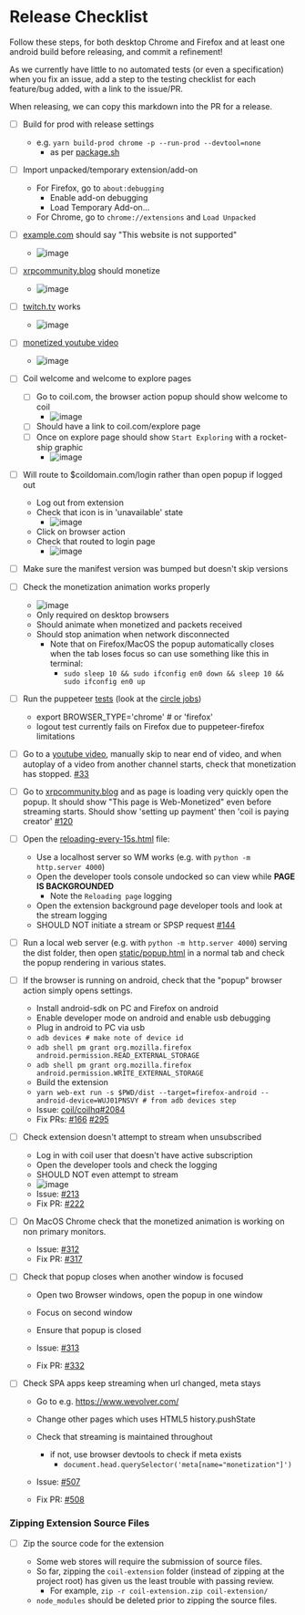 # Release Checklist

Follow these steps, for both desktop Chrome and Firefox and at least one android build before
releasing, and commit a refinement!

As we currently have little to no automated tests (or even a specification) when you fix
an issue, add a step to the testing checklist for each feature/bug added, with a link to
the issue/PR.

When releasing, we can copy this markdown into the PR for a release.

- [ ] Build for prod with release settings
  - e.g. `yarn build-prod chrome -p --run-prod --devtool=none`
    - as per [package.sh](../package.sh)

- [ ] Import unpacked/temporary extension/add-on

  - For Firefox, go to `about:debugging`
    - Enable add-on debugging
    - Load Temporary Add-on...
  - For Chrome, go to `chrome://extensions` and `Load Unpacked`

- [ ] [example.com](http://example.com/) should say "This website is not supported"
  - ![image](https://user-images.githubusercontent.com/525211/66626576-f4b42280-ec22-11e9-9f77-4a95be08643e.png)

- [ ] [xrpcommunity.blog](https://xrpcommunity.blog/) should monetize
  - ![image](https://user-images.githubusercontent.com/525211/66626655-3c3aae80-ec23-11e9-981a-0e317ab80b42.png)  

- [ ] [twitch.tv](https://twitch.tv/vinesauce) works
  - ![image](https://user-images.githubusercontent.com/525211/66626721-815ee080-ec23-11e9-8139-59a563822eb0.png)

- [ ] [monetized youtube video](https://www.youtube.com/watch?v=-QMbZx_w2_Y)
  - ![image](https://user-images.githubusercontent.com/525211/66626878-0a761780-ec24-11e9-8015-19bf8348807b.png)

- [ ] Coil welcome and welcome to explore pages

  - [ ] Go to coil.com, the browser action popup should show welcome to coil
    - ![image](https://user-images.githubusercontent.com/525211/66626988-6b9deb00-ec24-11e9-86c3-b55c17e891c2.png)
  - [ ] Should have a link to coil.com/explore page
  - [ ] Once on explore page should show `Start Exploring` with a rocket-ship graphic
    - ![image](https://user-images.githubusercontent.com/525211/66627053-a2740100-ec24-11e9-8759-76f40c46d6fa.png)

- [ ] Will route to $coildomain.com/login rather than open popup if logged out
    
    - Log out from extension
    - Check that icon is in 'unavailable' state
      - ![image](https://user-images.githubusercontent.com/525211/66627206-2a5a0b00-ec25-11e9-9c0c-74dc34370e13.png)
    - Click on browser action
    - Check that routed to login page
      - ![image](https://user-images.githubusercontent.com/525211/66627301-6beab600-ec25-11e9-8045-a4e35686dc34.png)

- [ ] Make sure the manifest version was bumped but doesn't skip versions

- [ ] Check the monetization animation works properly
  - ![image](https://user-images.githubusercontent.com/525211/66627467-04813600-ec26-11e9-855a-517700af4e26.png)
  - Only required on desktop browsers
  - Should animate when monetized and packets received
  - Should stop animation when network disconnected
    - Note that on Firefox/MacOS the popup automatically closes when the
      tab loses focus so can use something like this in terminal:
      - `sudo sleep 10 && sudo ifconfig en0 down && sleep 10 && sudo ifconfig en0 up`

- [ ] Run the puppeteer [tests](./test.sh) (look at the [circle jobs](../../../.circleci/config.yml))
    - export BROWSER_TYPE='chrome' # or 'firefox' 
    - logout test currently fails on Firefox due to puppeteer-firefox limitations

- [ ] Go to a [youtube video](https://www.youtube.com/watch?v=l1btEwwRePs),
      manually skip to near end of video, and when autoplay of a video from
      another channel starts, check that monetization has stopped.
      [#33][i33]

- [ ] Go to [xrpcommunity.blog](https://xrpcommunity.blog/) and as page
      is loading very quickly open the popup.
      It should show "This page is Web-Monetized" even before streaming
      starts. Should show 'setting up payment' then 'coil is paying creator'
      [#120][i120]

- [ ] Open the [reloading-every-15s.html](../test/fixtures/reloading-every-15s.html) file:

  - Use a localhost server so WM works (e.g. with `python -m http.server 4000`)
  - Open the developer tools console undocked so can view while **PAGE IS BACKGROUNDED**
    - Note the `Reloading page` logging
  - Open the extension background page developer tools and look at the stream logging
  - SHOULD NOT initiate a stream or SPSP request
    [#144][i144]

- [ ] Run a local web server (e.g. with `python -m http.server 4000`) serving
      the dist folder, then open [static/popup.html](static/popup.html) in a
      normal tab and check the popup rendering in various states.

- [ ] If the browser is running on android, check that the "popup" browser action
      simply opens settings.
  - Install android-sdk on PC and Firefox on android
  - Enable developer mode on android and enable usb debugging
  - Plug in android to PC via usb    
  - `adb devices # make note of device id`
  - `adb shell pm grant org.mozilla.firefox android.permission.READ_EXTERNAL_STORAGE`
  - `adb shell pm grant org.mozilla.firefox android.permission.WRITE_EXTERNAL_STORAGE`
  - Build the extension
  - `yarn web-ext run -s $PWD/dist --target=firefox-android --android-device=WUJ01PNSVY # from adb devices step` 
  - Issue: [coil/coilhq#2084][ci2084]
  - Fix PRs: [#166][p166] [#295][p295]

- [ ] Check extension doesn't attempt to stream when unsubscribed

  - Log in with coil user that doesn't have active subscription
  - Open the developer tools and check the logging
  - SHOULD NOT even attempt to stream
  - ![image](https://user-images.githubusercontent.com/525211/66631124-c9840000-ec2f-11e9-95a4-3bebe7fdebd6.png)
  - Issue: [#213][i213]
  - Fix PR: [#222][p222]

- [ ] On MacOS Chrome check that the monetized animation is working
      on non primary monitors.

  - Issue: [#312][i312]
  - Fix PR: [#317][p317]

- [ ] Check that popup closes when another window is focused

  - Open two Browser windows, open the popup in one window
  - Focus on second window
  - Ensure that popup is closed

  - Issue: [#313][i313]
  - Fix PR: [#332][p332]

- [ ] Check SPA apps keep streaming when url changed, meta stays

  - Go to e.g. https://www.wevolver.com/
  - Change other pages which uses HTML5 history.pushState
  - Check that streaming is maintained throughout
    - if not, use browser devtools to check if meta exists
        - `document.head.querySelector('meta[name="monetization"]')`

  - Issue: [#507][i507]
  - Fix PR: [#508][p508]

### Zipping Extension Source Files

- [ ] Zip the source code for the extension

  - Some web stores will require the submission of source files.
  - So far, zipping the `coil-extension` folder (instead of zipping at the project root)
    has given us the least trouble with passing review.
    - For example, `zip -r coil-extension.zip coil-extension/`
  - `node_modules` should be deleted prior to zipping the source files.

[i33]: https://github.com/coilhq/web-monetization/issues/33
[i120]: https://github.com/coilhq/web-monetization/issues/120
[i144]: https://github.com/coilhq/web-monetization/issues/144
[p166]: https://github.com/coilhq/web-monetization/pull/166
[i213]: https://github.com/coilhq/web-monetization/issues/213
[p222]: https://github.com/coilhq/web-monetization/pull/222
[p295]: https://github.com/coilhq/web-monetization/pull/295
[ci2084]: https://github.com/coilhq/coil/issues/2084
[i312]: https://github.com/coilhq/web-monetization/issues/312
[p317]: https://github.com/coilhq/web-monetization/pull/317
[i313]: https://github.com/coilhq/web-monetization/issues/313
[p332]: https://github.com/coilhq/web-monetization/pull/332
[i507]: https://github.com/coilhq/web-monetization/issues/507
[p508]: https://github.com/coilhq/web-monetization/pull/508
